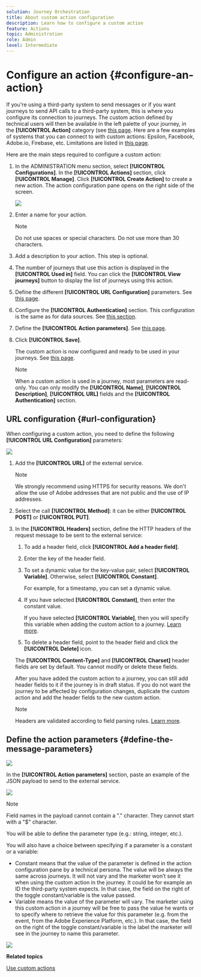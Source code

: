 ```yaml
---
solution: Journey Orchestration
title: About custom action configuration
description: Learn how to configure a custom action
feature: Actions
topic: Administration
role: Admin
level: Intermediate
---
```

# Configure an action {#configure-an-action}

If you're using a third-party system to send messages or if you want journeys to send API calls to a third-party system, this is where you configure its connection to journeys. The custom action defined by technical users will then be available in the left palette of your journey, in the **[!UICONTROL Action]** category (see [this page](../building-journeys/about-journey-activities.md#action-activities). Here are a few examples of systems that you can connect to with custom actions: Epsilon, Facebook, Adobe.io, Firebase, etc.
Limitations are listed in [this page](../building-journeys/limitations.md).

Here are the main steps required to configure a custom action:

1. In the ADMINISTRATION menu section, select **[!UICONTROL Configurations]**. In the  **[!UICONTROL Actions]** section, click **[!UICONTROL Manage]**. Click **[!UICONTROL Create Action]** to create a new action. The action configuration pane opens on the right side of the screen.

    ![](../assets/custom2.png)

1. Enter a name for your action.

    >[!NOTE]
    >
    >Do not use spaces or special characters. Do not use more than 30 characters.

1. Add a description to your action. This step is optional.
1. The number of journeys that use this action is displayed in the **[!UICONTROL Used in]** field. You can click the **[!UICONTROL View journeys]** button to display the list of  journeys using this action.
1. Define the different **[!UICONTROL URL Configuration]** parameters. See [this page](../action/about-custom-action-configuration.md#url-configuration).
1. Configure the **[!UICONTROL Authentication]** section. This configuration is the same as for data sources.  See [this section](../datasource/external-data-sources.md#section_wjp_nl5_nhb).
1. Define the **[!UICONTROL Action parameters]**. See [this page](../action/about-custom-action-configuration.md#define-the-message-parameters).
1. Click **[!UICONTROL Save]**.

    The custom action is now configured and ready to be used in your journeys. See [this page](../building-journeys/about-journey-activities.md#action-activities).

    >[!NOTE]
    >
    >When a custom action is used in a journey, most parameters are read-only. You can only modify the **[!UICONTROL Name]**, **[!UICONTROL Description]**, **[!UICONTROL URL]** fields and the **[!UICONTROL Authentication]** section.

## URL configuration {#url-configuration}

When configuring a custom action, you need to define the following **[!UICONTROL URL Configuration]** parameters:

![](../assets/journeyurlconfiguration.png)

1. Add the **[!UICONTROL URL]** of the external service.

    >[!NOTE]
    >
    >We strongly recommend using HTTPS for security reasons. We don't allow the use of Adobe addresses that are not public and the use of IP addresses.

1. Select the call **[!UICONTROL Method]**: it can be either **[!UICONTROL POST]** or **[!UICONTROL PUT]**.
1. In the **[!UICONTROL Headers]** section, define the HTTP headers of the request message to be sent to the external service:
   1. To add a header field, click **[!UICONTROL Add a header field]**.
   1. Enter the key of the header field.
   1. To set a dynamic value for the key-value pair, select **[!UICONTROL Variable]**. Otherwise, select **[!UICONTROL Constant]**.

        For example, for a timestamp, you can set a dynamic value.

   1. If you have selected **[!UICONTROL Constant]**, then enter the constant value.

       If you have selected **[!UICONTROL Variable]**, then you will specify this variable when adding the custom action to a journey. [Learn more](../building-journeys/using-custom-actions.md).

   1. To delete a header field, point to the header field and click the **[!UICONTROL Delete]** icon.

    The **[!UICONTROL Content-Type]** and **[!UICONTROL Charset]** header fields are set by default. You cannot modify or delete these fields.

    After you have added the custom action to a journey, you can still add header fields to it if the journey is in draft status. If you do not want the journey to be affected by configuration changes, duplicate the custom action and add the header fields to the new custom action.

    >[!NOTE]
    >
    >Headers are validated according to field parsing rules. [Learn more](https://tools.ietf.org/html/rfc7230#section-3.2.4).

## Define the action parameters {#define-the-message-parameters}

![](../assets/messageparameterssection.png)

In the **[!UICONTROL Action parameters]** section, paste an example of the JSON payload to send to the external service.

![](../assets/customactionpayloadmessage.png)

>[!NOTE]
>
>Field names in the payload cannot contain a "." character. They cannot start with a "$" character.

You will be able to define the parameter type (e.g.: string, integer, etc.).

You will also have a choice between specifying if a parameter is a constant or a variable:

* Constant means that the value of the parameter is defined in the action configuration pane by a technical persona. The value will be always the same across journeys. It will not vary and the marketer won’t see it when using the custom action in the journey. It could be for example an ID the third-party system expects. In that case, the field on the right of the toggle constant/variable is the value passed.
* Variable means the value of the parameter will vary. The marketer using this custom action in a journey will be free to pass the value he wants or to specify where to retrieve the value for this parameter (e.g. from the event, from the Adobe Experience  Platform, etc.). In that case, the field on the right of the toggle constant/variable is the label the marketer will see in the journey to name this parameter.

![](../assets/customactionpayloadmessage2.png)

**Related topics**

[Use custom actions](../building-journeys/using-custom-actions.md)
